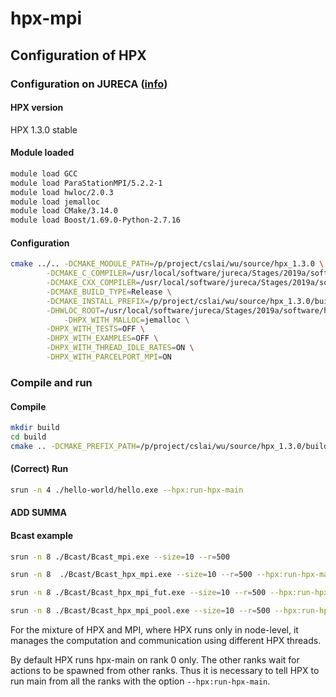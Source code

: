 # hpx-mpi

## Configuration of HPX

### Configuration on JURECA ([info](https://www.fz-juelich.de/ias/jsc/EN/Expertise/Supercomputers/JURECA/Configuration/Configuration_node.html))

#### HPX version
HPX 1.3.0 stable

#### Module loaded
```bash
module load GCC
module load ParaStationMPI/5.2.2-1
module load hwloc/2.0.3
module load jemalloc
module load CMake/3.14.0
module load Boost/1.69.0-Python-2.7.16
```

#### Configuration

```bash
cmake ../.. -DCMAKE_MODULE_PATH=/p/project/cslai/wu/source/hpx_1.3.0 \
	    -DCMAKE_C_COMPILER=/usr/local/software/jureca/Stages/2019a/software/GCCcore/8.3.0/bin/gcc \
	    -DCMAKE_CXX_COMPILER=/usr/local/software/jureca/Stages/2019a/software/GCCcore/8.3.0/bin/g++ \
	    -DCMAKE_BUILD_TYPE=Release \
	    -DCMAKE_INSTALL_PREFIX=/p/project/cslai/wu/source/hpx_1.3.0/build/Release-mpi \
	    -DHWLOC_ROOT=/usr/local/software/jureca/Stages/2019a/software/hwloc/2.0.3-GCCcore-8.3.0 \
            -DHPX_WITH_MALLOC=jemalloc \
	    -DHPX_WITH_TESTS=OFF \
	    -DHPX_WITH_EXAMPLES=OFF \
	    -DHPX_WITH_THREAD_IDLE_RATES=ON \
	    -DHPX_WITH_PARCELPORT_MPI=ON 
```

### Compile and run 

#### Compile
```bash
mkdir build
cd build
cmake .. -DCMAKE_PREFIX_PATH=/p/project/cslai/wu/source/hpx_1.3.0/build/Release-mpi -DCMAKE_BUILD_TYPE=Release
```
#### (Correct) Run
```bash
srun -n 4 ./hello-world/hello.exe --hpx:run-hpx-main
```

#### ADD SUMMA

#### Bcast example

```bash
srun -n 8 ./Bcast/Bcast_mpi.exe --size=10 --r=500

srun -n 8  ./Bcast/Bcast_hpx_mpi.exe --size=10 --r=500 --hpx:run-hpx-main

srun -n 8 ./Bcast/Bcast_hpx_mpi_fut.exe --size=10 --r=500 --hpx:run-hpx-main

srun -n 8 ./Bcast/Bcast_hpx_mpi_pool.exe --size=10 --r=500 --hpx:run-hpx-main --hpx:threads=2 --hpx:ignore-batch-env
```


For the mixture of HPX and MPI, where HPX runs only in node-level, it manages the computation and communication using different HPX threads.

By default HPX runs hpx-main on rank 0 only. The other ranks wait for actions to be spawned from other ranks. Thus it is necessary to tell HPX to run main from all the ranks with the option `--hpx:run-hpx-main`.
